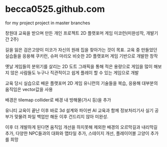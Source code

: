 # becca0525.github.com
for my project
project in master branches

창원대 교육을 받으며 만든 개인 프로젝트 2D 플랫포머 게임 미코런(미완성작, 개발기간 2주)

길을 잃은 검은고양이 미코가 자신의 원래 집을 찾아가는 것이 목표. 교육 중 만들었던 실습들을 응용해 쿠키런, 슈퍼 마리오 비슷한 2D 플랫포머 게임 기반으로 개발한 창작


옛날 게임들의 분위기를 살리는 2D 도트 그래픽을 통해 적은 용량으로 게임을 많이 해보지 않은 사람들도 누구나 직관적이고 쉽게 플레이 할 수 있는 게임으로 개발

교육 당시 실습으로 배운 플랫포머 2D 게임 유니런의 기술들을 복습, 응용해 대부분의 움직임은 vector값을 사용

배경은 tilemap collider로 배경 내 방해물(가시 등)을 추가

유니티 교육이 끝난 이후 바로 3d 설계와 파이썬 AI 교육과 함께 정보처리기사 실기 공부가 맞물려 파일 백업만 해둔 이후 건드리지 않아 미완성.

이후 더 개발하게 된다면 움직임 개선을 하지못해 제외한 배경의 오르막길과 내리막길 추가, 다양한 NPC들과의 대화와 맵타일 추가, 스테이지 개선, 플레이어블 고양이 추가를 희망
